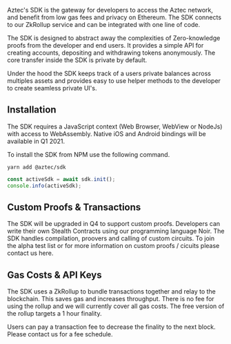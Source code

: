 Aztec's SDK is the gateway for developers to access the Aztec network, and benefit from low gas fees and privacy on Ethereum. The SDK connects to our ZkRollup service and can be integrated with one line of code.

The SDK is designed to abstract away the complexities of Zero-knowledge proofs from the developer and end users. It provides a simple API for creating accounts, depositing and withdrawing tokens anonymously. The core transfer inside the SDK is private by default.

Under the hood the SDK keeps track of a users private balances across multiples assets and provides easy to use helper methods to the developer to create seamless private UI's.

## Installation

The SDK requires a JavaScript context (Web Browser, WebView or NodeJs) with access to WebAssembly. Native iOS and Android bindings will be available in Q1 2021.

To install the SDK from NPM use the following command.

`yarn add @aztec/sdk`

```js
const activeSdk = await sdk.init();
console.info(activeSdk);
```

## Custom Proofs & Transactions

The SDK will be upgraded in Q4 to support custom proofs. Developers can write their own Stealth Contracts using our programming language Noir. The SDK handles compilation, proovers and calling of custom circuits. To join the alpha test list or for more information on custom proofs / cicuits please contact us here.

## Gas Costs & API Keys

The SDK uses a ZkRollup to bundle transactions together and relay to the blockchain. This saves gas and increases throughput. There is no fee for using the rollup and we will currently cover all gas costs. The free version of the rollup targets a 1 hour finality.

Users can pay a transaction fee to decrease the finality to the next block. Please contact us for a fee schedule.
